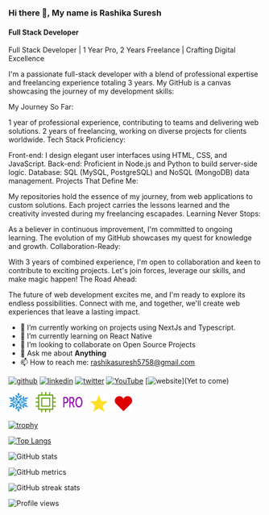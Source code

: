 
### Hi there 👋, My name is Rashika Suresh
#### Full Stack Developer
Full Stack Developer | 1 Year Pro, 2 Years Freelance | Crafting Digital Excellence

I'm a passionate full-stack developer with a blend of professional expertise and freelancing experience totaling 3 years. My GitHub is a canvas showcasing the journey of my development skills:

My Journey So Far:

1 year of professional experience, contributing to teams and delivering web solutions.
2 years of freelancing, working on diverse projects for clients worldwide.
Tech Stack Proficiency:

Front-end: I design elegant user interfaces using HTML, CSS, and JavaScript.
Back-end: Proficient in Node.js and Python to build server-side logic.
Database: SQL (MySQL, PostgreSQL) and NoSQL (MongoDB) data management.
Projects That Define Me:

My repositories hold the essence of my journey, from web applications to custom solutions.
Each project carries the lessons learned and the creativity invested during my freelancing escapades.
Learning Never Stops:

As a believer in continuous improvement, I'm committed to ongoing learning.
The evolution of my GitHub showcases my quest for knowledge and growth.
Collaboration-Ready:

With 3 years of combined experience, I'm open to collaboration and keen to contribute to exciting projects.
Let's join forces, leverage our skills, and make magic happen!
The Road Ahead:

The future of web development excites me, and I'm ready to explore its endless possibilities.
Connect with me, and together, we'll create web experiences that leave a lasting impact.

- 🔭 I’m currently working on projects using NextJs and Typescript. 
- 🌱 I’m currently learning on React Native 
- 👯 I’m looking to collaborate on Open Source Projects 
- 💬 Ask me about **Anything** 
- 📫 How to reach me: rashikasuresh5758@gmail.com 


[<img src='https://cdn.jsdelivr.net/npm/simple-icons@3.0.1/icons/github.svg' alt='github' height='40'>](https://github.com/Rashika258)  [<img src='https://cdn.jsdelivr.net/npm/simple-icons@3.0.1/icons/linkedin.svg' alt='linkedin' height='40'>](https://www.linkedin.com/in/rashika-suresh/)  [<img src='https://cdn.jsdelivr.net/npm/simple-icons@3.0.1/icons/twitter.svg' alt='twitter' height='40'>](https://twitter.com/https://twitter.com/Rashika16735509)  [<img src='https://cdn.jsdelivr.net/npm/simple-icons@3.0.1/icons/youtube.svg' alt='YouTube' height='40'>](https://www.youtube.com/channel/https://www.youtube.com/channel/UCoWakCOS0SppEJ1ryyCE5Ig)  [<img src='https://cdn.jsdelivr.net/npm/simple-icons@3.0.1/icons/icloud.svg' alt='website' height='40'>](Yet to come)  

<a href='https://archiveprogram.github.com/'><img src='https://raw.githubusercontent.com/acervenky/animated-github-badges/master/assets/acbadge.gif' width='40' height='40'></a> <a href='https://docs.github.com/en/developers'><img src='https://raw.githubusercontent.com/acervenky/animated-github-badges/master/assets/devbadge.gif' width='40' height='40'></a> <a href='https://github.com/pricing'><img src='https://raw.githubusercontent.com/acervenky/animated-github-badges/master/assets/pro.gif' width='40' height='40'></a> <a href='https://stars.github.com/'><img src='https://raw.githubusercontent.com/acervenky/animated-github-badges/master/assets/starbadge.gif' width='35' height='35'></a> <a href='https://docs.github.com/en/github/supporting-the-open-source-community-with-github-sponsors'><img src='https://raw.githubusercontent.com/acervenky/animated-github-badges/master/assets/sponsorbadge.gif' width='35' height='35'></a> 

[![trophy](https://github-profile-trophy.vercel.app/?username=Rashika258)](https://github.com/ryo-ma/github-profile-trophy)

[![Top Langs](https://github-readme-stats.vercel.app/api/top-langs/?username=Rashika258)](https://github.com/anuraghazra/github-readme-stats)

![GitHub stats](https://github-readme-stats.vercel.app/api?username=Rashika258&show_icons=true&count_private=true)  

![GitHub metrics](https://metrics.lecoq.io/Rashika258)  

![GitHub streak stats](https://streak-stats.demolab.com/?user=Rashika258)  

![Profile views](https://gpvc.arturio.dev/Rashika258)  

